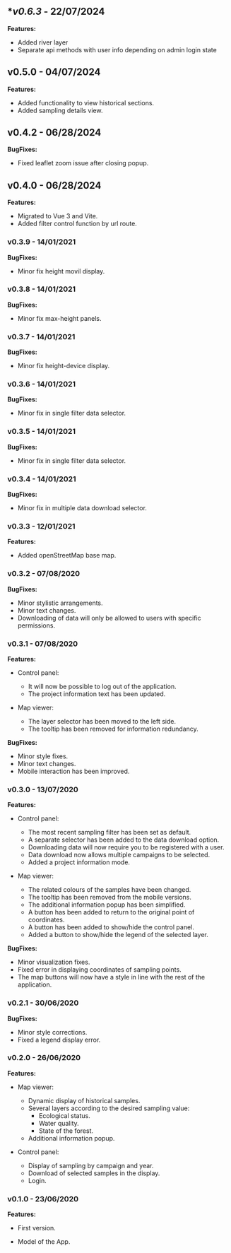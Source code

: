 ## **v0.6.3* - 22/07/2024


**Features:**

- Added river layer
- Separate api methods with user info depending on admin login state

## **v0.5.0** - 04/07/2024


**Features:**

- Added functionality to view historical sections.
- Added sampling details view.


## **v0.4.2** - 06/28/2024


**BugFixes:**

- Fixed leaflet zoom issue after closing popup.

## **v0.4.0** - 06/28/2024


**Features:**

- Migrated to Vue 3 and Vite.
- Added filter control function by url route.

### **v0.3.9** - 14/01/2021


**BugFixes:**

- Minor fix height movil display.


### **v0.3.8** - 14/01/2021


**BugFixes:**

- Minor fix max-height panels.


### **v0.3.7** - 14/01/2021


**BugFixes:**

- Minor fix height-device display.


### **v0.3.6** - 14/01/2021


**BugFixes:**

- Minor fix in single filter data selector.


### **v0.3.5** - 14/01/2021


**BugFixes:**

- Minor fix in single filter data selector.


### **v0.3.4** - 14/01/2021


**BugFixes:**

- Minor fix in multiple data download selector.


### **v0.3.3** - 12/01/2021


**Features:**

- Added openStreetMap base map.


### **v0.3.2** - 07/08/2020


**BugFixes:**

- Minor stylistic arrangements.
- Minor text changes.
- Downloading of data will only be allowed to users with specific permissions.


### **v0.3.1** - 07/08/2020


**Features:**

- Control panel:
  - It will now be possible to log out of the application.
  - The project information text has been updated.

- Map viewer:
  - The layer selector has been moved to the left side.
  - The tooltip has been removed for information redundancy.

**BugFixes:**

- Minor style fixes.
- Minor text changes.
- Mobile interaction has been improved.


### **v0.3.0** - 13/07/2020

  
**Features:**

- Control panel:
  - The most recent sampling filter has been set as default.
  - A separate selector has been added to the data download option.
  - Downloading data will now require you to be registered with a user.
  - Data download now allows multiple campaigns to be selected.
  - Added a project information mode.

- Map viewer:
  - The related colours of the samples have been changed.
  - The tooltip has been removed from the mobile versions.
  - The additional information popup has been simplified.
  - A button has been added to return to the original point of coordinates.
  - A button has been added to show/hide the control panel.
  - Added a button to show/hide the legend of the selected layer.

**BugFixes:**

- Minor visualization fixes.
- Fixed error in displaying coordinates of sampling points.
- The map buttons will now have a style in line with the rest of the application.


### **v0.2.1** - 30/06/2020

  
**BugFixes:**

- Minor style corrections.
- Fixed a legend display error.


### **v0.2.0** - 26/06/2020

  
**Features:**

- Map viewer:
  - Dynamic display of historical samples.
  - Several layers according to the desired sampling value:
    - Ecological status.
    - Water quality.
    - State of the forest.
  - Additional information popup.

- Control panel:
  - Display of sampling by campaign and year.
  - Download of selected samples in the display.
  - Login.


### **v0.1.0** - 23/06/2020

  
**Features:**

- First version.

- Model of the App.